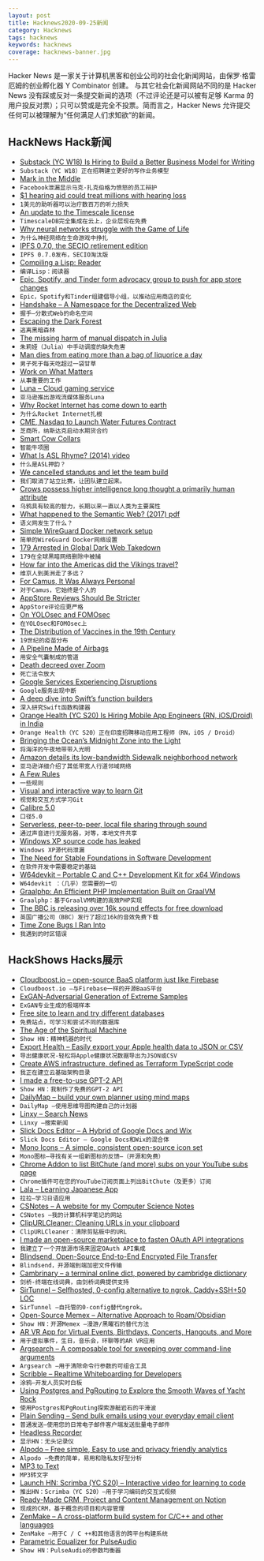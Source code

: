```yaml
---
layout: post
title: Hacknews2020-09-25新闻
category: Hacknews
tags: hacknews
keywords: hacknews
coverage: hacknews-banner.jpg
---
```


Hacker News 是一家关于计算机黑客和创业公司的社会化新闻网站，由保罗·格雷厄姆的创业孵化器 Y Combinator 创建。
与其它社会化新闻网站不同的是 Hacker News 没有踩或反对一条提交新闻的选项（不过评论还是可以被有足够 Karma 的用户投反对票）；只可以赞或是完全不投票。简而言之，Hacker News 允许提交任何可以被理解为“任何满足人们求知欲”的新闻。

## HackNews Hack新闻


- [Substack (YC W18) Is Hiring to Build a Better Business Model for Writing](https://substack.com/jobs)
- `Substack（YC W18）正在招聘建立更好的写作业务模型`
- [Mark in the Middle](https://www.theverge.com/21444203/facebook-leaked-audio-zuckerberg-trump-pandemic-blm)
- `Facebook泄漏显示马克·扎克伯格为愤怒的员工辩护`
- [$1 hearing aid could treat millions with hearing loss](https://www.sciencemag.org/news/2020/09/1-hearing-aid-could-treat-millions-hearing-loss)
- `1美元的助听器可以治疗数百万的听力损失`
- [An update to the Timescale license](https://blog.timescale.com/blog/building-open-source-business-in-cloud-era-v2)
- `TimescaleDB完全集成在云上，企业层现在免费`
- [Why neural networks struggle with the Game of Life](https://bdtechtalks.com/2020/09/16/deep-learning-game-of-life/)
- `为什么神经网络在生命游戏中挣扎`
- [IPFS 0.7.0, the SECIO retirement edition](https://blog.ipfs.io/2020-09-24-go-ipfs-0-7-0/)
- `IPFS 0.7.0发布，SECIO淘汰版`
- [Compiling a Lisp: Reader](https://bernsteinbear.com/blog/compiling-a-lisp-6/)
- `编译Lisp：阅读器`
- [Epic, Spotify, and Tinder form advocacy group to push for app store changes](https://appfairness.org/)
- `Epic，Spotify和Tinder组建倡导小组，以推动应用商店的变化`
- [Handshake – A Namespace for the Decentralized Web](https://meowis.ms/handshake.html)
- `握手–分散式Web的命名空间`
- [Escaping the Dark Forest](https://samczsun.com/escaping-the-dark-forest/)
- `逃离黑暗森林`
- [The missing harm of manual dispatch in Julia](https://andreaskroepelin.de/blog/manual_dispatch/)
- `朱莉娅（Julia）中手动调度的缺失危害`
- [Man dies from eating more than a bag of liquorice a day](https://www.bbc.co.uk/news/world-us-canada-54269144)
- `男子死于每天吃超过一袋甘草`
- [Work on What Matters](https://staffeng.com/guides/work-on-what-matters)
- `从事重要的工作`
- [Luna – Cloud gaming service](https://www.amazon.com/luna/landing-page)
- `亚马逊推出游戏流媒体服务Luna`
- [Why Rocket Internet has come down to earth](https://www.economist.com/business/2020/09/24/why-rocket-internet-has-come-down-to-earth)
- `为什么Rocket Internet扎根`
- [CME, Nasdaq to Launch Water Futures Contract](https://www.wsj.com/articles/cme-nasdaq-to-launch-water-futures-contract-11600853401)
- `芝商所，纳斯达克启动水期货合约`
- [Smart Cow Collars](https://halterhq.com/smart-cow-collars)
- `智能牛项圈`
- [What Is ASL Rhyme? (2014) video](https://www.youtube.com/watch?v=rIoFpxAo93U)
- `什么是ASL押韵？ `
- [We cancelled standups and let the team build](https://www.usehaystack.io/blog/we-cancelled-standups-and-let-the-team-build-heres-what-happened)
- `我们取消了站立比赛，让团队建立起来。`
- [Crows possess higher intelligence long thought a primarily human attribute](https://www.statnews.com/2020/09/24/crows-possess-higher-intelligence-long-thought-primarily-human/)
- `乌鸦具有较高的智力，长期以来一直以人类为主要属性`
- [What happened to the Semantic Web? (2017) pdf](https://ht.acm.org/ht2017/images/MikaPeterACM%20Hypertext%202017-WhatHappenedSemanticWeb.pdf)
- `语义网发生了什么？ `
- [Simple WireGuard Docker network setup](https://www.eisfunke.com/article/docker-wireguard-systemd.html)
- `简单的WireGuard Docker网络设置`
- [179 Arrested in Global Dark Web Takedown](https://www.wired.com/story/operation-disruptor-179-arrested-global-dark-web-takedown/)
- `179在全球黑暗网络删除中被捕`
- [How far into the Americas did the Vikings travel?](https://aeon.co/essays/did-indigenous-americans-and-vikings-trade-in-the-year-1000)
- `维京人到美洲走了多远？`
- [For Camus, It Was Always Personal](https://lareviewofbooks.org/article/for-camus-it-was-always-personal/)
- `对于Camus，它始终是个人的`
- [AppStore Reviews Should Be Stricter](https://tirania.org/blog/archive/2020/Sep-24.html)
- `AppStore评论应更严格`
- [On YOLOsec and FOMOsec](https://swagitda.com/blog/posts/on-yolosec-and-fomosec/)
- `在YOLOsec和FOMOsec上`
- [The Distribution of Vaccines in the 19th Century](https://marginalrevolution.com/marginalrevolution/2020/09/the-distribution-of-vaccines-in-the-19th-century.html?)
- `19世纪的疫苗分布`
- [A Pipeline Made of Airbags](https://ferd.ca/a-pipeline-made-of-airbags.html)
- `用安全气囊制成的管道`
- [Death decreed over Zoom](https://restofworld.org/2020/death-decreed-over-zoom/)
- `死亡法令放大`
- [Google Services Experiencing Disruptions](https://www.google.com/appsstatus)
- `Google服务出现中断`
- [A deep dive into Swift’s function builders](https://swiftbysundell.com/articles/deep-dive-into-swift-function-builders/)
- `深入研究Swift函数构建器`
- [Orange Health (YC S20) Is Hiring Mobile App Engineers (RN, iOS/Droid) in India](https://bookface.ycombinator.com/company/22080/jobs/28960)
- `Orange Health（YC S20）正在印度招聘移动应用工程师（RN，iOS / Droid）`
- [Bringing the Ocean’s Midnight Zone into the Light](https://www.nytimes.com/2020/09/22/science/monterey-bay-aquarium-midnight-zone.html)
- `将海洋的午夜地带带入光明`
- [Amazon details its low-bandwidth Sidewalk neighborhood network](https://techcrunch.com/2020/09/21/amazon-details-its-low-bandwidth-sidewalk-neighborhood-network-coming-to-echo-and-tile-devices-soon/)
- `亚马逊详细介绍了其低带宽人行道邻域网络`
- [A Few Rules](https://www.collaborativefund.com/blog/a-few-rules/)
- `一些规则`
- [Visual and interactive way to learn Git](https://learngitbranching.js.org/)
- `视觉和交互方式学习Git`
- [Calibre 5.0](https://calibre-ebook.com/new-in/fourteen)
- `口径5.0`
- [Serverless, peer-to-peer, local file sharing through sound](https://github.com/ggerganov/wave-share)
- `通过声音进行无服务器，对等，本地文件共享`
- [Windows XP source code has leaked](https://www.gizmodo.com.au/2020/09/looks-like-the-windows-xp-source-code-just-leaked-on-4chan/)
- `Windows XP源代码泄漏`
- [The Need for Stable Foundations in Software Development](https://pointersgonewild.com/2020/09/22/the-need-for-stable-foundations-in-software-development/)
- `在软件开发中需要稳定的基础`
- [W64devkit – Portable C and C++ Development Kit for x64 Windows](https://nullprogram.com/blog/2020/09/25/)
- `W64devkit ：（几乎）您需要的一切`
- [Graalphp: An Efficient PHP Implementation Built on GraalVM](https://github.com/abertschi/graalphp)
- `Graalphp：基于GraalVM构建的高效PHP实现`
- [The BBC is releasing over 16k sound effects for free download](https://happymag.tv/bbc-sound-effects-archive/)
- `英国广播公司（BBC）发行了超过16k的音效免费下载`
- [Time Zone Bugs I Ran Into](https://blog.davidojeda.dev/4-time-zone-bugs-i-ran-into)
- `我遇到的时区错误`


## HackShows Hacks展示

- [ Cloudboost.io – open-source BaaS platform just like Firebase](https://cloudboost.io)
- `Cloudboost.io –与Firebase一样的开源BaaS平台`
- [ ExGAN-Adversarial Generation of Extreme Samples](https://github.com/Stream-AD/exgan)
- `ExGAN专业生成的极端样本`
- [ Free site to learn and try different databases](https://learndatabases.dev/)
- `免费站点，可学习和尝试不同的数据库`
- [ The Age of the Spiritual Machine](https://spirals.blog/articles/our-new-species-pt-1/)
- `Show HN：精神机器的时代`
- [ Export Health – Easily export your Apple health data to JSON or CSV](https://exporthealth.app/)
- `导出健康状况-轻松将Apple健康状况数据导出为JSON或CSV`
- [ Create AWS infrastructure, defined as Terraform TypeScript code](https://scaffold.sh)
- `我正在建立云基础架构目录`
- [ I made a free-to-use GPT-2 API](https://www.booste.io/pretrained-models)
- `Show HN：我制作了免费的GPT-2 API`
- [ DailyMap – build your own planner using mind maps](https://www.dailymap.app/)
- `DailyMap –使用思维导图构建自己的计划器`
- [ Linxy – Search News](https://golinxy.com)
- `Linxy –搜索新闻`
- [ Slick Docs Editor – A Hybrid of Google Docs and Wix](https://slickdocs.com/)
- `Slick Docs Editor – Google Docs和Wix的混合体`
- [ Mono Icons – A simple, consistent open-source icon set](https://icons.mono.company/)
- `Mono图标–寻找有关一组新图标的反馈–（开源和免费）`
- [ Chrome Addon to list BitChute (and more) subs on your YouTube subs page](https://chrome.google.com/webstore/detail/everytube/emegoeklfbjgngcomlbmdjcmbaeilhhd)
- `Chrome插件可在您的YouTube订阅页面上列出BitChute（及更多）订阅`
- [ Lala – Learning Japanese App](https://lala.support)
- `拉拉–学习日语应用`
- [ CSNotes – A website for my Computer Science Notes](https://csnotes.me/)
- `CSNotes –我的计算机科学笔记的网站`
- [ ClipURLCleaner: Cleaning URLs in your clipboard](https://github.com/dertuxmalwieder/clipurlcleaner)
- `ClipURLCleaner：清除剪贴板中的URL`
- [ I made an open-source marketplace to fasten OAuth API integrations](https://github.com/bearer/pizzly)
- `我建立了一个开放源市场来固定OAuth API集成`
- [ Blindsend, Open-Source End-to-End Encrypted File Transfer](https://github.com/blindnet-io/blindsend)
- `Blindsend，开源端到端加密文件传输`
- [ Cambrinary – a terminal online dict, powered by cambridge dictionary](https://github.com/xueyuanl/cambrinary)
- `剑桥-终端在线词典，由剑桥词典提供支持`
- [ SirTunnel – Selfhosted, 0-config alternative to ngrok. Caddy+SSH+50 LOC](https://github.com/anderspitman/SirTunnel)
- `SirTunnel –自托管的0-config替代ngrok。`
- [ Open-Source Memex – Alternative Approach to Roam/Obsidian](https://www.steveliu.co/memex)
- `Show HN：开源Memex –漫游/黑曜石的替代方法`
- [ AR VR App for Virtual Events, Birthdays, Concerts, Hangouts, and More](http://varaxr.com)
- `用于虚拟事件，生日，音乐会，环聊等的AR VR应用`
- [ Argsearch – A composable tool for sweeping over command-line arguments](https://github.com/maxwells-daemons/argsearch)
- `Argsearch –用于清除命令行参数的可组合工具`
- [ Scribble – Realtime Whiteboarding for Developers](https://www.notion.so/Scribble-741e3b603b6f4976aca2f6458b9a1b45)
- `涂鸦–开发人员实时白板`
- [ Using Postgres and PgRouting to Explore the Smooth Waves of Yacht Rock](https://info.crunchydata.com/blog/using-postgres-and-pg-routing-to-explore-the-smooth-waves-of-yacht-rock)
- `使用Postgres和PgRouting探索游艇岩石的平滑波`
- [ Plain Sending – Send bulk emails using your everyday email client](https://plainsending.com)
- `普通发送–使用您的日常电子邮件客户端发送批量电子邮件`
- [ Headless Recorder](https://github.com/checkly/headless-recorder)
- `显示HN：无头记录仪`
- [ Alpodo – Free simple, Easy to use and privacy friendly analytics](https://app.alpodo.com/)
- `Alpodo –免费的简单，易用和隐私友好型分析`
- [ MP3 to Text](https://www.veed.io/tools/mp3-to-text#hn)
- `MP3转文字`
- [Launch HN: Scrimba (YC S20) – Interactive video for learning to code](item?id=24579699)
- `推出HN：Scrimba（YC S20）–用于学习编码的交互式视频`
- [ Ready-Made CRM, Project and Content Management on Notion](https://optemization.com/preconceived)
- `现成的CRM，基于概念的项目和内容管理`
- [ ZenMake – A cross-platform build system for C/C++ and other languages](https://gitlab.com/pustotnik/zenmake)
- `ZenMake –用于C / C ++和其他语言的跨平台构建系统`
- [ Parametric Equalizer for PulseAudio](https://github.com/keur/prettyeq)
- `Show HN：PulseAudio的参数均衡器`

